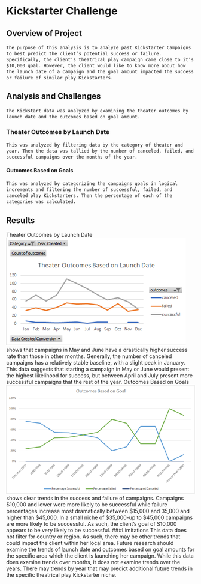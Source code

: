 # Kickstarter Challenge
## Overview of Project
	The purpose of this analysis is to analyze past Kickstarter Campaigns to best predict the client’s potential success or failure. Specifically, the client’s theatrical play campaign came close to it’s $10,000 goal. However, the client would like to know more about how the launch date of a campaign and the goal amount impacted the success or failure of similar play Kickstarters. 
## Analysis and Challenges
	The Kickstart data was analyzed by examining the theater outcomes by launch date and the outcomes based on goal amount. 
### Theater Outcomes by Launch Date
	This was analyzed by filtering data by the category of theater and year. Then the data was tallied by the number of canceled, failed, and successful campaigns over the months of the year. 
#### Outcomes Based on Goals
	This was analyzed by categorizing the campaigns goals in logical increments and filtering the number of successful, failed, and canceled play Kickstarters. Then the percentage of each of the categories was calculated. 
## Results
Theater Outcomes by Launch Date ![Theater Outcomes by Launch Date]( https://github.com/Mary-Wood/Kickstarter-Challenge/blob/main/Theatre_Outcomes_vs_Launch.png) shows that campaigns in May and June have a drastically higher success rate than those in other months. Generally, the number of canceled campaigns has a relatively stable baseline, with a slight peak in January. This data suggests that starting a campaign in May or June would present the highest likelihood for success, but between April and July present more successful campaigns that the rest of the year. 
Outcomes Based on Goals ![Outcomes Based on Goals](https://github.com/Mary-Wood/Kickstarter-Challenge/blob/main/Outcomes_vs_Goals.png) shows clear trends in the success and failure of campaigns. Campaigns $10,000 and lower were more likely to be successful while failure percentages increase most dramatically between $15,000 and 35,000 and higher than $45,000. In a small niche of $35,000-up to $45,000 campaigns are more likely to be successful. As such, the client’s goal of S10,000 appears to be very likely to be successful. 
###Limitations
This data does not filter for country or region. As such, there may be other trends that could impact the client within her local area. Future research should examine the trends of launch date and outcomes based on goal amounts for the specific area which the client is launching her campaign. While this data does examine trends over months, it does not examine trends over the years. There may trends by year that may predict additional future trends in the specific theatrical play Kickstarter niche. 
